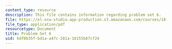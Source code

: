 ```yaml
---
content_type: resource
description: This file contains information regarding problem set 6.
file: https://ol-ocw-studio-app-production.s3.amazonaws.com/courses/18-353j-nonlinear-dynamics-i-chaos-fall-2012/6df0b35fbd1aa47c281a18155b87cf24_MIT18_353JF12_pset6.pdf
file_type: application/pdf
resourcetype: Document
title: Problem Set 6
uid: 6df0b35f-bd1a-a47c-281a-18155b87cf24
---
```


